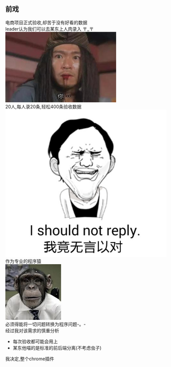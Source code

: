 ## 前戏    
电商项目正式验收,却苦于没有好看的数据    
leader认为我们可以去某东上人肉录入 〒_〒    
![image](https://github.com/Glimis/chrome/raw/master/img/u=1259477795,2907124758&fm=21&gp=0.jpg)    
20人,每人录20条,轻松400条验收数据    
![image](https://github.com/Glimis/chrome/raw/master/img/wyyd.png)     
作为专业的程序猿    
![image](https://github.com/Glimis/chrome/raw/master/img/cxy.jpg)    
必须得能将一切问题转换为程序问题-。-    
经过我对该需求的慎重分析    
* 每次验收都可能会用上
* 某东他喵的是标准的前后端分离(不考虑虫子)

我决定,整个chrome插件    